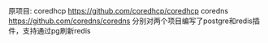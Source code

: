 原项目: 
coredhcp https://github.com/coredhcp/coredhcp
coredns https://github.com/coredns/coredns
分别对两个项目编写了postgre和redis插件，支持通过pg刷新redis
